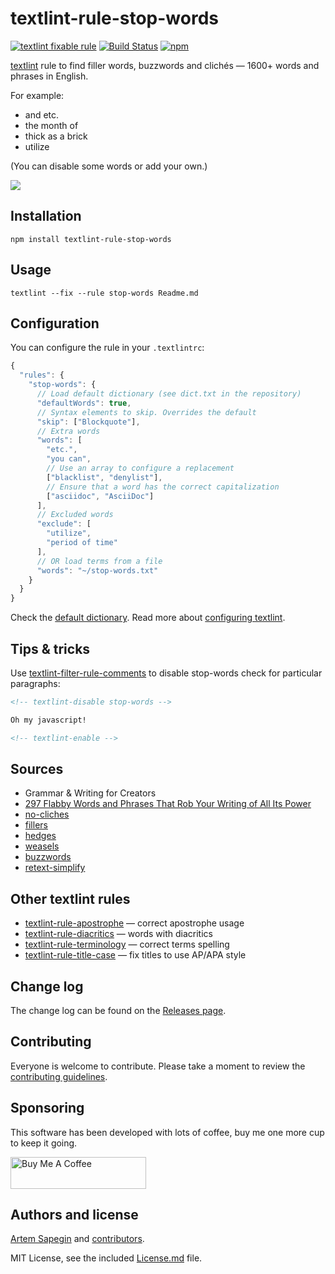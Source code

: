 # textlint-rule-stop-words

[![textlint fixable rule](https://img.shields.io/badge/textlint-fixable-green.svg?style=social)](https://textlint.github.io/) [![Build Status](https://travis-ci.org/sapegin/textlint-rule-stop-words.svg)](https://travis-ci.org/sapegin/textlint-rule-stop-words) [![npm](https://img.shields.io/npm/v/textlint-rule-stop-words.svg)](https://www.npmjs.com/package/textlint-rule-stop-words)

[textlint](https://github.com/textlint/textlint) rule to find filler words, buzzwords and clichés — 1600+ words and phrases in English.

For example:

- and etc.
- the month of
- thick as a brick
- utilize

(You can disable some words or add your own.)

![](https://d3vv6lp55qjaqc.cloudfront.net/items/2P3W3w0d1N0K421H333m/textlint-rule-stop-words.png)

## Installation

```shell
npm install textlint-rule-stop-words
```

## Usage

```shell
textlint --fix --rule stop-words Readme.md
```

## Configuration

You can configure the rule in your `.textlintrc`:

```js
{
  "rules": {
    "stop-words": {
      // Load default dictionary (see dict.txt in the repository)
      "defaultWords": true,
      // Syntax elements to skip. Overrides the default
      "skip": ["Blockquote"],
      // Extra words
      "words": [
        "etc.",
        "you can",
        // Use an array to configure a replacement
        ["blacklist", "denylist"],
        // Ensure that a word has the correct capitalization
        ["asciidoc", "AsciiDoc"]
      ],
      // Excluded words
      "exclude": [
        "utilize",
        "period of time"
      ],
      // OR load terms from a file
      "words": "~/stop-words.txt"
    }
  }
}
```

Check the [default dictionary](./dict.txt). Read more about [configuring textlint](https://github.com/textlint/textlint/blob/master/docs/configuring.md).

## Tips & tricks

Use [textlint-filter-rule-comments](https://github.com/textlint/textlint-filter-rule-comments) to disable stop-words check for particular paragraphs:

```markdown
<!-- textlint-disable stop-words -->

Oh my javascript!

<!-- textlint-enable -->
```

## Sources

- Grammar & Writing for Creators
- [297 Flabby Words and Phrases That Rob Your Writing of All Its Power](https://smartblogger.com/weak-writing/)
- [no-cliches](https://github.com/dunckr/no-cliches/)
- [fillers](https://github.com/wooorm/fillers/)
- [hedges](https://github.com/wooorm/hedges/)
- [weasels](https://github.com/wooorm/weasels/)
- [buzzwords](https://github.com/wooorm/buzzwords/)
- [retext-simplify](https://github.com/wooorm/retext-simplify/)

## Other textlint rules

- [textlint-rule-apostrophe](https://github.com/sapegin/textlint-rule-apostrophe) — correct apostrophe usage
- [textlint-rule-diacritics](https://github.com/sapegin/textlint-rule-diacritics) — words with diacritics
- [textlint-rule-terminology](https://github.com/sapegin/textlint-rule-terminology) — correct terms spelling
- [textlint-rule-title-case](https://github.com/sapegin/textlint-rule-title-case) — fix titles to use AP/APA style

## Change log

The change log can be found on the [Releases page](https://github.com/sapegin/textlint-rule-stop-words/releases).

## Contributing

Everyone is welcome to contribute. Please take a moment to review the [contributing guidelines](Contributing.md).

## Sponsoring

This software has been developed with lots of coffee, buy me one more cup to keep it going.

<a href="https://www.buymeacoffee.com/sapegin" target="_blank"><img src="https://cdn.buymeacoffee.com/buttons/lato-orange.png" alt="Buy Me A Coffee" height="51" width="217" ></a>

## Authors and license

[Artem Sapegin](https://sapegin.me) and [contributors](https://github.com/sapegin/textlint-rule-stop-words/graphs/contributors).

MIT License, see the included [License.md](License.md) file.
